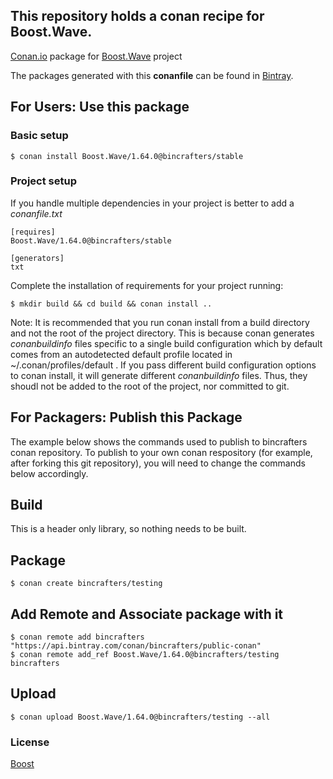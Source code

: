 ## This repository holds a conan recipe for Boost.Wave.

[Conan.io](https://conan.io) package for [Boost.Wave](https://github.com/Boostorg/Wave) project

The packages generated with this **conanfile** can be found in [Bintray](https://bintray.com/bincrafters/public-conan/Boost.Wave%3Abincrafters).

## For Users: Use this package

### Basic setup

    $ conan install Boost.Wave/1.64.0@bincrafters/stable

### Project setup

If you handle multiple dependencies in your project is better to add a *conanfile.txt*

    [requires]
    Boost.Wave/1.64.0@bincrafters/stable

    [generators]
    txt

Complete the installation of requirements for your project running:</small></span>

    $ mkdir build && cd build && conan install ..
	
Note: It is recommended that you run conan install from a build directory and not the root of the project directory.  This is because conan generates *conanbuildinfo* files specific to a single build configuration which by default comes from an autodetected default profile located in ~/.conan/profiles/default .  If you pass different build configuration options to conan install, it will generate different *conanbuildinfo* files.  Thus, they shoudl not be added to the root of the project, nor committed to git. 

## For Packagers: Publish this Package

The example below shows the commands used to publish to bincrafters conan repository. To publish to your own conan respository (for example, after forking this git repository), you will need to change the commands below accordingly. 

## Build  

This is a header only library, so nothing needs to be built.

## Package 

    $ conan create bincrafters/testing
	
## Add Remote and Associate package with it

	$ conan remote add bincrafters "https://api.bintray.com/conan/bincrafters/public-conan"
	$ conan remote add_ref Boost.Wave/1.64.0@bincrafters/testing bincrafters

## Upload

    $ conan upload Boost.Wave/1.64.0@bincrafters/testing --all

### License
[Boost](LICENSE)
